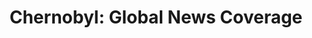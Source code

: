 ---
title:  "Chernobyl: Global News Coverage"
category: ['media']
excerpt: "This project explores the scope of knowledge available about the Chernobyl disaster in the week following the explosion, looking specifically at the types of knowledge shared with people based on their proximity to the nuclear reactor site."
description: "The goal of my installation project was to explore the scope of knowledge available about the Chernobyl disaster in the week following the explosion, looking specifically at the types of knowledge shared with people based on their proximity to the nuclear reactor site. My goal is to bring to light the disparities in reliable, and critically important public health information available between the people who needed it most, and the rest of the Western world. The Chernobyl disaster showcases the importance of public access to critical information and the consequences of the lack thereof it."
header: 
    overlay_image: assets/images/khorosh.jpg
    teaser: assets/images/khorosh.jpg
contributors:
    - name: Nicole Khorosh
      bio: "Nicole Khorosh is from Brooklyn, NY, and a senior at Swarthmore College. "
embed:
    - type: arcgis
      id: 0TGX0H
      url: https://arcg.is/0TGX0H
---